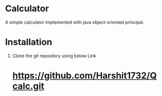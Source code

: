 # Calculator
  A simple calculator implemented with java object-oriented principal.
# Installation

1. Clone the git repository using below Link
   
    # https://github.com/Harshit1732/Qcalc.git


  
  
